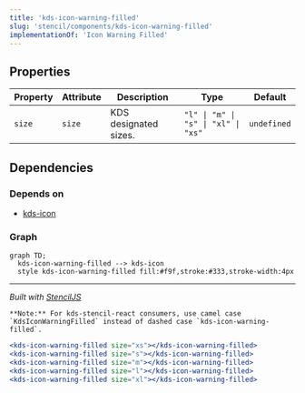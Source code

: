 ```yaml
---
title: 'kds-icon-warning-filled'
slug: 'stencil/components/kds-icon-warning-filled'
implementationOf: 'Icon Warning Filled'
---
```

## Properties

| Property | Attribute | Description           | Type                                | Default     |
| -------- | --------- | --------------------- | ----------------------------------- | ----------- |
| `size`   | `size`    | KDS designated sizes. | `"l" \| "m" \| "s" \| "xl" \| "xs"` | `undefined` |


## Dependencies

### Depends on

- [kds-icon](../../kds-icon)

### Graph
```mermaid
graph TD;
  kds-icon-warning-filled --> kds-icon
  style kds-icon-warning-filled fill:#f9f,stroke:#333,stroke-width:4px
```

----------------------------------------------

*Built with [StencilJS](https://stenciljs.com/)*



```Message { "props" : { "className" : "mb-16" } }
**Note:** For kds-stencil-react consumers, use camel case `KdsIconWarningFilled` instead of dashed case `kds-icon-warning-filled`.
```

```jsx
<kds-icon-warning-filled size="xs"></kds-icon-warning-filled>
<kds-icon-warning-filled size="s"></kds-icon-warning-filled>
<kds-icon-warning-filled size="m"></kds-icon-warning-filled>
<kds-icon-warning-filled size="l"></kds-icon-warning-filled>
<kds-icon-warning-filled size="xl"></kds-icon-warning-filled>
```
